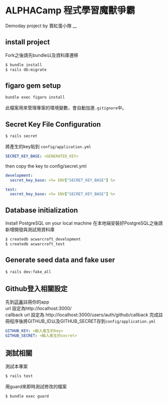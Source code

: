 # ALPHACamp 程式學習魔獸爭霸
Demoday project by 賣紅蛋小隊
__
## install project
Fork之後請先bundle以及資料庫遷移  
```bash
$ bundle install
$ rails db:migrate
```

## figaro gem setup
```bash
bundle exec figaro install
```
此檔案用來管理專案的環境變數，會自動加進`.gitignore`中。

## Secret Key File Configuration
```bash
$ rails secret
```

將產生的key貼到 `config/application.yml`
```yml
SECRET_KEY_BASE: <GENERATED_KEY>
```
then copy the key to config/secret.yml
```yml
development:
  secret_key_base: <%= ENV["SECRET_KEY_BASE"] %>

test:
  secret_key_base: <%= ENV["SECRET_KEY_BASE"] %>
```

## Database initialization
Install PostgreSQL on your local machine
在本地端安裝好PostgreSQL之後請新增開發與測試用資料庫
```bash
$ createdb acwarcraft_development
$ createdb acwarcraft_test
```

## Generate seed data and fake user
```
$ rails dev:fake_all
```

## Github登入相關設定
先到[這裏](https://github.com/settings/applications/new)註冊你的app  
url 設定為http://localhost:3000/   
callback url 設定為 http://localhost:3000/users/auth/github/callback
完成註冊程序後將GITHUB_ID以及GITHUB_SECRET存到`config/application.yml`
```yml
GITHUB_KEY: <輸入產生的key>
GITHUB_SECRET: <輸入產生的secret>
```

## 測試相關  
測試本專案  
```bash
$ rails test
```

用guard來即時測試修改的檔案  
```bash
$ bundle exec guard
```

